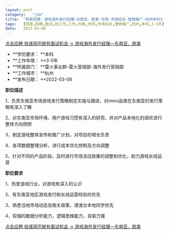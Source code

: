 ```yaml
---
layout:	post
category:	"job"
title:	"网易招聘：游戏海外发行经理—东南亚、欧美-市场-市场综合-营销推广-杭州本科3-5年"
tags:	[网易,招聘,面试,找工作,工作,内推,市场,市场综合,营销推广,杭州,本科,3-5年]
date:	2022-03-08
---
```


[点击应聘 投递简历就有面试机会 ->  游戏海外发行经理—东南亚、欧美](http://mobile.bole.netease.com/bole/boleDetail?id=35421&employeeId=346f03c3cda5f04c&key=all)



- **学历要求： **本科
- **工作年限： **3-5年
- **所属部门： **雷火事业群-雷火营销部-海外发行营销部
- **工作城市： **杭州
- **发布日期： **2022-03-08



**职位描述**

1、负责东南亚市场游戏发行策略制定实施与跟进，对mmo品类在东南亚的发行策略有深入了解

2、对东南亚市场环境、用户游戏习惯有深入的研究、并对产品本地化的调优进行整体方向把控

3，制定游戏整体宣传和推广计划，对项目的增长负责

4、各项数据整理分析，进行成本优化控制及方向调整

5，针对不同的产品阶段，及时进行市场活动效果的调整和优化，助力游戏长线运营



**职位要求**

1、热爱游戏行业，对游戏有深入的认识

2、有东南亚地区游戏发行和长线运营经验的优先

3、熟悉当地市场动态及相关政策，港澳台本地同学优先

4，较强的数据分析能力，逻辑思维能力，自驱力强

 



[点击应聘 投递简历就有面试机会 ->  游戏海外发行经理—东南亚、欧美](http://mobile.bole.netease.com/bole/boleDetail?id=35421&employeeId=346f03c3cda5f04c&key=all)